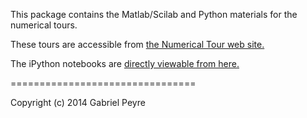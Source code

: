 This package contains the Matlab/Scilab and Python materials for the numerical tours. 

These tours are accessible from [the Numerical Tour web site.](www.numerical-tours.com)

The iPython notebooks are [directly viewable from here.](http://nbviewer.ipython.org/github/gpeyre/numerical-tours/tree/master/python/)

================================

Copyright (c) 2014 Gabriel Peyre

